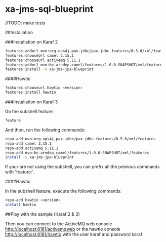 xa-jms-sql-blueprint
====================

//TODO: make tests

##Installation

###Installation on Karaf 2

```sh
features:addurl mvn:org.ops4j.pax.jdbc/pax-jdbc-features/0.5.0/xml/features
features:chooseUrl camel 2.15.1
features:chooseUrl activemq 5.11.1
features:addurl mvn:be.arndep.camel/features/1.0.0-SNAPSHOT/xml/features
features:install -v xa-jms-jpa-blueprint
```

####Hawtio

```sh
features:chooseurl hawtio <version>
features:install hawtio
```

###Installation on Karaf 3

Go the subshell feature:

```sh
feature
```

And then, run the following commands: 

```sh
repo-add mvn:org.ops4j.pax.jdbc/pax-jdbc-features/0.5.0/xml/features
repo-add camel 2.15.1
repo-add activemq 5.11.1
repo-add mvn:be.arndep.camel/features/1.0.0-SNAPSHOT/xml/features
install -v xa-jms-jpa-blueprint
```

If your are not using the subshell, you can prefix all the previous commands with 'feature:'.

####Hawtio

In the subshell feature, execute the following commands:

```sh
repo-add hawtio <version>
install hawtio
```

##Play with the sample (Karaf 2 & 3)

Then you can connect to the ActiveMQ web console [http://localhost:8181/activemqweb](http://localhost:8181/activemqweb) 
or the hawtio console [http://localhost:8181/hawtio](http://localhost:8181/hawtio) with the user karaf and password karaf